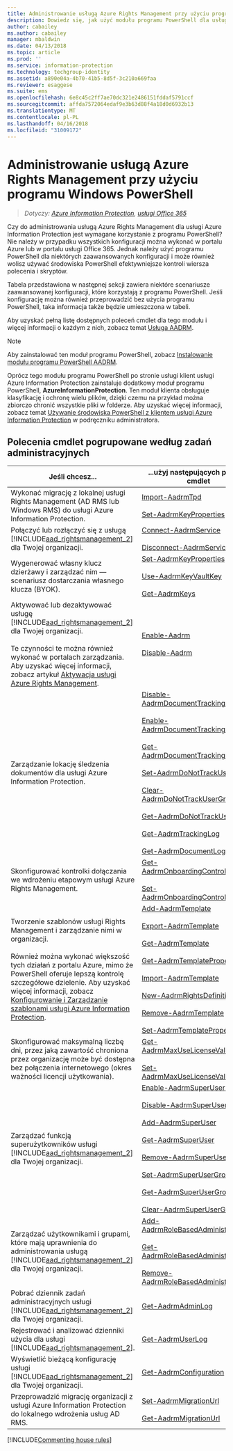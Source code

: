 ```yaml
---
title: Administrowanie usługą Azure Rights Management przy użyciu programu PowerShell — AIP
description: Dowiedz się, jak użyć modułu programu PowerShell dla usługi Azure Rights Management (AADRM) w ramach usługi Azure Information Protection w celu administrowania usługą AADRM na potrzeby Twojej organizacji.
author: cabailey
ms.author: cabailey
manager: mbaldwin
ms.date: 04/13/2018
ms.topic: article
ms.prod: ''
ms.service: information-protection
ms.technology: techgroup-identity
ms.assetid: a890e04a-4b70-41b5-8d5f-3c210a669faa
ms.reviewer: esaggese
ms.suite: ems
ms.openlocfilehash: 6e8c45c2ff7ae70dc321e2486151fddaf5791ccf
ms.sourcegitcommit: affda7572064edaf9e3b63d88f4a18d0d6932b13
ms.translationtype: MT
ms.contentlocale: pl-PL
ms.lasthandoff: 04/16/2018
ms.locfileid: "31009172"
---
```

# <a name="administering-the-azure-rights-management-service-by-using-windows-powershell"></a>Administrowanie usługą Azure Rights Management przy użyciu programu Windows PowerShell

>*Dotyczy: [Azure Information Protection](https://azure.microsoft.com/pricing/details/information-protection), [usługi Office 365](http://download.microsoft.com/download/E/C/F/ECF42E71-4EC0-48FF-AA00-577AC14D5B5C/Azure_Information_Protection_licensing_datasheet_EN-US.pdf)*

Czy do administrowania usługą Azure Rights Management dla usługi Azure Information Protection jest wymagane korzystanie z programu PowerShell? Nie należy w przypadku wszystkich konfiguracji można wykonać w portalu Azure lub w portalu usługi Office 365. Jednak należy użyć programu PowerShell dla niektórych zaawansowanych konfiguracji i może również wolisz używać środowiska PowerShell efektywniejsze kontroli wiersza polecenia i skryptów.

Tabela przedstawiona w następnej sekcji zawiera niektóre scenariusze zaawansowanej konfiguracji, które korzystają z programu PowerShell. Jeśli konfigurację można również przeprowadzić bez użycia programu PowerShell, taka informacja także będzie umieszczona w tabeli.

Aby uzyskać pełną listę dostępnych poleceń cmdlet dla tego modułu i więcej informacji o każdym z nich, zobacz temat [Usługa AADRM](/powershell/module/aadrm/?view=azureipps#aadrm).

> [!NOTE]
> Aby zainstalować ten moduł programu PowerShell, zobacz [Instalowanie modułu programu PowerShell AADRM](install-powershell.md).

Oprócz tego modułu programu PowerShell po stronie usługi klient usługi Azure Information Protection zainstaluje dodatkowy moduł programu PowerShell, **AzureInformationProtection**. Ten moduł klienta obsługuje klasyfikację i ochronę wielu plików, dzięki czemu na przykład można zbiorczo chronić wszystkie pliki w folderze. Aby uzyskać więcej informacji, zobacz temat [Używanie środowiska PowerShell z klientem usługi Azure Information Protection](../rms-client/client-admin-guide-powershell.md) w podręczniku administratora.

## <a name="cmdlets-grouped-by-administration-task"></a>Polecenia cmdlet pogrupowane według zadań administracyjnych

|Jeśli chcesz...|...użyj następujących poleceń cmdlet|
|-------------------|------------------------------|
|Wykonać migrację z lokalnej usługi Rights Management (AD RMS lub Windows RMS) do usługi Azure Information Protection.|[Import-AadrmTpd](/powershell/aadrm/vlatest/import-aadrmtpd)<br /><br />[Set-AadrmKeyProperties](/powershell/module/aadrm/set-aadrmkeyproperties)|
|Połączyć lub rozłączyć się z usługą [!INCLUDE[aad_rightsmanagement_2](../includes/aad_rightsmanagement_2_md.md)] dla Twojej organizacji.|[Connect-AadrmService](/powershell/aadrm/vlatest/connect-aadrmservice)<br /><br />[Disconnect-AadrmService](/powershell/aadrm/vlatest/disconnect-aadrmservice)|
|Wygenerować własny klucz dzierżawy i zarządzać nim — scenariusz dostarczania własnego klucza (BYOK).|[Set-AadrmKeyProperties](/powershell/module/aadrm/set-aadrmkeyproperties)<br /><br />[Use-AadrmKeyVaultKey](/powershell/aadrm/vlatest/use-aadrmkeyvaultkey)<br /><br />[Get-AadrmKeys](/powershell/aadrm/vlatest/get-aadrmkeys)|
|Aktywować lub dezaktywować usługę [!INCLUDE[aad_rightsmanagement_2](../includes/aad_rightsmanagement_2_md.md)] dla Twojej organizacji.<br /><br />Te czynności te można również wykonać w portalach zarządzania. Aby uzyskać więcej informacji, zobacz artykuł [Aktywacja usługi Azure Rights Management](activate-service.md).|[Enable-Aadrm](/powershell/aadrm/vlatest/enable-aadrm)<br /><br />[Disable-Aadrm](/powershell/aadrm/vlatest/disable-aadrm)|
|Zarządzanie lokację śledzenia dokumentów dla usługi Azure Information Protection.|[Disable-AadrmDocumentTrackingFeature](/powershell/aadrm/vlatest/disable-aadrmdocumenttrackingfeature)<br /><br />[Enable-AadrmDocumentTrackingFeature](/powershell/aadrm/vlatest/enable-aadrmdocumenttrackingfeature)<br /><br />[Get-AadrmDocumentTrackingFeature](/powershell/aadrm/vlatest/get-aadrmdocumenttrackingfeature)<br /><br />[Set-AadrmDoNotTrackUserGroup](/powershell/module/aadrm/set-aadrmdonottrackusergroup)<br /><br />[Clear-AadrmDoNotTrackUserGroup](/powershell/module/aadrm/Clear-AadrmDoNotTrackUserGroup)<br /><br />[Get-AadrmDoNotTrackUserGroup](/powershell/module/aadrm/get-AadrmDoNotTrackUserGroup)<br /><br />[Get-AadrmTrackingLog](/powershell/module/aadrm/Get-AadrmTrackingLog)<br /><br />[Get-AadrmDocumentLog](/powershell/module/aadrm/Get-AadrmDocumentLog)|
|Skonfigurować kontrolki dołączania we wdrożeniu etapowym usługi Azure Rights Management.|[Get-AadrmOnboardingControlPolicy](/powershell/aadrm/vlatest/get-aadrmonboardingcontrolpolicy)<br /><br />[Set-AadrmOnboardingControlPolicy](/powershell/aadrm/vlatest/set-aadrmonboardingcontrolpolicy)|
|Tworzenie szablonów usługi Rights Management i zarządzanie nimi w organizacji.<br /><br />Również można wykonać większość tych działań z portalu Azure, mimo że PowerShell oferuje lepszą kontrolę szczegółowe dzielenie. Aby uzyskać więcej informacji, zobacz [Konfigurowanie i Zarządzanie szablonami usługi Azure Information Protection](configure-policy-templates.md).|[Add-AadrmTemplate](/powershell/aadrm/vlatest/add-aadrmtemplate)<br /><br />[Export-AadrmTemplate](/powershell/aadrm/vlatest/export-aadrmtemplate)<br /><br />[Get-AadrmTemplate](/powershell/aadrm/vlatest/get-aadrmtemplate)<br /><br />[Get-AadrmTemplateProperty](/powershell/aadrm/vlatest/get-aadrmtemplateproperty)<br /><br />[Import-AadrmTemplate](/powershell/aadrm/vlatest/import-aadrmtemplate)<br /><br />[New-AadrmRightsDefinition](/powershell/aadrm/vlatest/new-aadrmrightsdefinition)<br /><br />[Remove-AadrmTemplate](/powershell/aadrm/vlatest/remove-aadrmtemplate)<br /><br />[Set-AadrmTemplateProperty](/powershell/aadrm/vlatest/set-aadrmtemplateproperty)|
|Skonfigurować maksymalną liczbę dni, przez jaką zawartość chroniona przez organizację może być dostępna bez połączenia internetowego (okres ważności licencji użytkowania).|[Get-AadrmMaxUseLicenseValidityTime](/powershell/aadrm/vlatest/get-aadrmmaxuselicensevaliditytime)<br /><br />[Set-AadrmMaxUseLicenseValidityTime](/powershell/aadrm/vlatest/set-aadrmmaxuselicensevaliditytime)|
|Zarządzać funkcją superużytkowników usługi [!INCLUDE[aad_rightsmanagement_2](../includes/aad_rightsmanagement_2_md.md)] dla Twojej organizacji.|[Enable-AadrmSuperUserFeature](/powershell/aadrm/vlatest/enable-aadrmsuperuserfeature)<br /><br />[Disable-AadrmSuperUserFeature](/powershell/aadrm/vlatest/disable-aadrmsuperuserfeature)<br /><br />[Add-AadrmSuperUser](/powershell/aadrm/vlatest/add-aadrmsuperuser)<br /><br />[Get-AadrmSuperUser](/powershell/aadrm/vlatest/get-aadrmsuperuser)<br /><br />[Remove-AadrmSuperUser](/powershell/aadrm/vlatest/remove-aadrmsuperuser)<br /><br />[Set-AadrmSuperUserGroup](/powershell/aadrm/vlatest/set-aadrmsuperusergroup)<br /><br />[Get-AadrmSuperUserGroup](/powershell/aadrm/vlatest/get-aadrmsuperusergroup)<br /><br />[Clear-AadrmSuperUserGroup](/powershell/aadrm/vlatest/clear-aadrmsuperusergroup)|
|Zarządzać użytkownikami i grupami, które mają uprawnienia do administrowania usługą [!INCLUDE[aad_rightsmanagement_2](../includes/aad_rightsmanagement_2_md.md)] dla Twojej organizacji.|[Add-AadrmRoleBasedAdministrator](/powershell/aadrm/vlatest/add-aadrmrolebasedadministrator)<br /><br />[Get-AadrmRoleBasedAdministrator](/powershell/aadrm/vlatest/get-aadrmrolebasedadministrator)<br /><br />[Remove-AadrmRoleBasedAdministrator](/powershell/aadrm/vlatest/remove-aadrmrolebasedadministrator)|
|Pobrać dziennik zadań administracyjnych usługi [!INCLUDE[aad_rightsmanagement_2](../includes/aad_rightsmanagement_2_md.md)] dla Twojej organizacji.|[Get-AadrmAdminLog](https://msdn.microsoft.com/library/azure/dn629430.aspx)|
|Rejestrować i analizować dzienniki użycia dla usługi [!INCLUDE[aad_rightsmanagement_2](../includes/aad_rightsmanagement_2_md.md)].|[Get-AadrmUserLog](/powershell/aadrm/vlatest/get-aadrmuserlog)|
|Wyświetlić bieżącą konfigurację usługi [!INCLUDE[aad_rightsmanagement_2](../includes/aad_rightsmanagement_2_md.md)] dla Twojej organizacji.|[Get-AadrmConfiguration](/powershell/aadrm/vlatest/get-aadrmconfiguration)|
|Przeprowadzić migrację organizacji z usługi Azure Information Protection do lokalnego wdrożenia usług AD RMS.|[Set-AadrmMigrationUrl](/powershell/aadrm/vlatest/set-aadrmmigrationurl)<br /><br />[Get-AadrmMigrationUrl](/powershell/aadrm/vlatest/get-aadrmmigrationurl)|

[!INCLUDE[Commenting house rules](../includes/houserules.md)]
